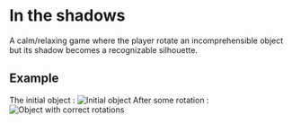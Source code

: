 # In the shadows
A calm/relaxing game where the player rotate an incomprehensible object but its shadow becomes a recognizable silhouette.

## Example
The initial object :
![Initial object](https://user-images.githubusercontent.com/53996617/221899476-c202ea20-fec5-4203-b547-b32c840383d6.png)
After some rotation :
![Object with correct rotations](https://user-images.githubusercontent.com/53996617/221899554-be75baaf-978c-4343-9216-dc5aa3b3e006.png)
